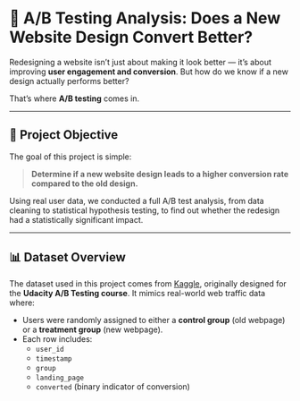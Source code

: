 # 🧪 A/B Testing Analysis: Does a New Website Design Convert Better?

Redesigning a website isn’t just about making it look better — it’s about improving **user engagement and conversion**. But how do we know if a new design actually performs better?

That’s where **A/B testing** comes in.

---

## 📌 Project Objective

The goal of this project is simple:

> **Determine if a new website design leads to a higher conversion rate compared to the old design.**

Using real user data, we conducted a full A/B test analysis, from data cleaning to statistical hypothesis testing, to find out whether the redesign had a statistically significant impact.

---

## 📊 Dataset Overview

The dataset used in this project comes from [Kaggle](https://www.kaggle.com/), originally designed for the **Udacity A/B Testing course**. It mimics real-world web traffic data where:

- Users were randomly assigned to either a **control group** (old webpage) or a **treatment group** (new webpage).
- Each row includes:
  - `user_id`
  - `timestamp`
  - `group`
  - `landing_page`
  - `converted` (binary indicator of conversion)
